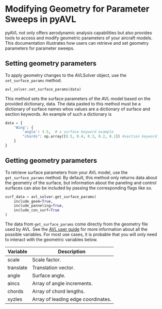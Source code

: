 # Modifying Geometry for Parameter Sweeps in pyAVL

pyAVL not only offers aerodynamic analysis capabilities but also provides tools to access and modify geometric parameters of your aircraft models. This documentation illustrates how users can retrieve and set geometry parameters for parameter sweeps.


## Setting geometry parameters

To apply geometry changes to the AVLSolver object, use the `set_surface_params` method.
```python
avl_solver.set_surface_params(data)
```
This method sets the surface parameters of the AVL model based on the provided dictionary, data.
The data pasted to this method must be a dictionary of surface names whos values are a dictionary of surface and section keywords.
An example of such a dictionary is
```python
data = {
    'Wing': {
        'angle': 3.5,  # a surface keyword example
        "chords": np.array([0.5, 0.4, 0.3, 0.2, 0.1]) #section keyword example
    }
}
```

## Getting geometry parameters

To retrieve surface parameters from your AVL model, use the `get_surface_params` method.
By default, this method only returns data about the geometry of the surface, but information about the paneling and control surfaces can also be included by passing the corresponding flags like so. 
```python
surf_data = avl_solver.get_surface_params(
    include_geom=True,
    include_panneling=True,
    include_con_surf=True
)
```
The data from `get_surface_params` come directly from the geometry file used by AVL.
See the [AVL user guide](https://web.mit.edu/drela/Public/web/avl/avl_doc.txt) for more information about all the possible variables.
For most use cases, it is probable that you will only need to interact with the geometric variables below. 

| Variable    | Description                       |
|-------------|-----------------------------------|
| scale       | Scale factor.                     |
| translate   | Translation vector.               |
| angle       | Surface angle.                    |
| aincs       | Array of angle increments.        |
| chords      | Array of chord lengths.           |
| xyzles      | Array of leading edge coordinates.|

<!-- ## Parameter sweep example


Initialize the AVLSolver:

```python
avl_solver = AVLSolver(geo_file="aircraft_mod.avl")
```
Retrieve the current geometry parameters:

```python

data = avl_solver.get_surface_params(
    include_geom=True,
    include_panneling=True,
    include_con_surf=True
)
```
Modify the desired parameters, e.g., scale the wing by a factor of 1.2:

```python

data["Wing"]["scale"] = np.array([1.2, 1.2, 1.2])
```
Set the modified parameters back to the AVL model:

```python

avl_solver.set_surface_params(data)
```
Execute the analysis run:

```python

avl_solver.add_constraint("alpha", 6.00)
avl_solver.execute_run()
```

Fetch the results and proceed with the next step in your parameter sweep. -->
